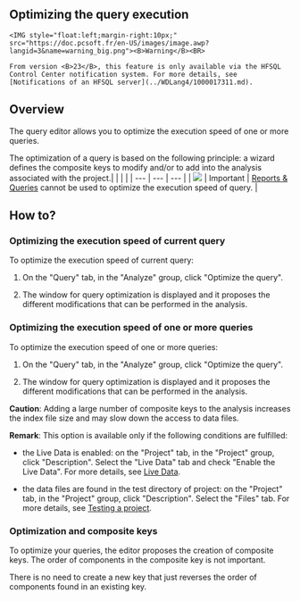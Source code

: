 
## Optimizing the query execution 
			

<DIV class="specObsolete">
	<IMG style="float:left;margin-right:10px;" src="https://doc.pcsoft.fr/en-US/images/image.awp?langid=3&name=warning_big.png"><B>Warning</B><BR>
	From version <B>23</B>, this feature is only available via the HFSQL Control Center notification system. For more details, see [Notifications of an HFSQL server](../WDLang4/1000017311.md). 
</DIV><a name="NOTE1"></a>
<a name="NOTE1_1"></a>


## Overview
<a name="overview_ELTTEXTE000123"></a>
The query editor allows you to optimize the execution speed of one or more queries.

The optimization of a query is based on the following principle: a wizard defines the composite keys to modify and/or to add into the analysis associated with the project.|   |   |   |
| --- | --- | --- |
| ![](https://doc.pcsoft.fr/en-US/images/image.awp?langid=3&name=ER.png) | Important | [Reports & Queries](../Presentation/3088004.md) cannot be used to optimize the execution speed of query. |





<a name="NOTE2"></a>
<a name="NOTE2_1"></a>


## How to?
<a name="how_ELTTEXTE000165"></a>


### Optimizing the execution speed of current query
<a name="optimizing_the_execution_speed_current_query_ELTPARAGRAPHE000033"></a>

To optimize the execution speed of current query: 

1. On the "Query" tab, in the "Analyze" group, click "Optimize the query".

2. The window for query optimization is displayed and it proposes the different modifications that can be performed in the analysis.



<a name="NOTE2_2"></a>


### Optimizing the execution speed of one or more queries
<a name="optimizing_the_execution_speed_one_more_queries_ELTPARAGRAPHE000045"></a>

To optimize the execution speed of one or more queries: 

1. On the "Query" tab, in the "Analyze" group, click "Optimize the query".

2. The window for query optimization is displayed and it proposes the different modifications that can be performed in the analysis.




**Caution**: Adding a large number of composite keys to the analysis increases the index file size and may slow down the access to data files.

**Remark**: This option is available only if the following conditions are fulfilled:

- the Live Data is enabled: on the "Project" tab, in the "Project" group, click "Description". Select the "Live Data" tab and check "Enable the Live Data". For more details, see [Live Data](../Editeurs/2021005.md).

- the data files are found in the test directory of project: on the "Project" tab, in the "Project" group, click "Description". Select the "Files" tab. For more details, see [Testing a project](../Editeurs/2019017.md).



<a name="NOTE2_3"></a>


### Optimization and composite keys
<a name="optimization_and_composite_keys_ELTPARAGRAPHE000070"></a>

To optimize your queries, the editor proposes the creation of composite keys. The order of components in the composite key is not important.

There is no need to create a new key that just reverses the order of components found in an existing key.


